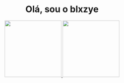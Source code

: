 ### <h1 style="text-align: center;">Olá, sou o blxzye</h1>
<div align="center">
  <a href="https://github.com/blxzye">
  <img height="180em" src="https://github-readme-stats.vercel.app/api?username=blxzye&show_icons=true&theme=react&include_all_commits=true&count_private=true&locale=pt-br"/>
  <img height="180em" src="https://github-readme-stats.vercel.app/api/top-langs/?username=blxzye&layout=compact&langs_count=7&theme=react&locale=pt-br"/>
</div>
  
